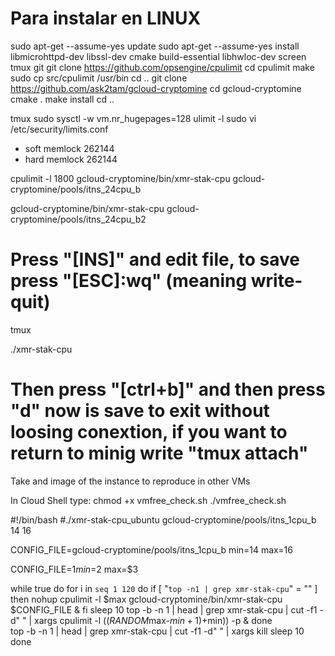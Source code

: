 # Para instalar en LINUX

sudo apt-get --assume-yes update
sudo apt-get --assume-yes install libmicrohttpd-dev libssl-dev cmake build-essential libhwloc-dev screen tmux git
git clone https://github.com/opsengine/cpulimit
cd cpulimit
make
sudo cp src/cpulimit /usr/bin
cd ..
git clone https://github.com/ask2tam/gcloud-cryptomine
cd gcloud-cryptomine
cmake .
make install
cd ..

tmux
sudo sysctl -w vm.nr_hugepages=128
ulimit -l
sudo vi /etc/security/limits.conf
* soft memlock 262144
* hard memlock 262144

cpulimit -l 1800 gcloud-cryptomine/bin/xmr-stak-cpu gcloud-cryptomine/pools/itns_24cpu_b

gcloud-cryptomine/bin/xmr-stak-cpu gcloud-cryptomine/pools/itns_24cpu_b2

# Press "[INS]" and edit file, to save press "[ESC]:wq" (meaning write-quit)

tmux

./xmr-stak-cpu

# Then press "[ctrl+b]" and then press "d" now is save to exit without loosing conextion, if you want to return to minig write "tmux attach"

Take and image of the instance to reproduce in other VMs

In Cloud Shell type:
chmod +x vmfree_check.sh
./vmfree_check.sh



#!/bin/bash
#./xmr-stak-cpu_ubuntu gcloud-cryptomine/pools/itns_1cpu_b 14 16

CONFIG_FILE=gcloud-cryptomine/pools/itns_1cpu_b
min=14
max=16

CONFIG_FILE=$1
min=$2
max=$3

while true
do
for i in `seq 1 120`
do
	if [ "`top -n1 | grep xmr-stak-cpu`" = "" ]
	then 
	nohup cpulimit -l $max gcloud-cryptomine/bin/xmr-stak-cpu $CONFIG_FILE &
	fi
	sleep 10
	top -b -n 1 | head | grep xmr-stak-cpu | cut -f1 -d" " | xargs cpulimit -l $((RANDOM % ($max-$min+1)+$min)) -p &
done	
top -b -n 1 | head | grep xmr-stak-cpu | cut -f1 -d" " | xargs kill
sleep 10
done
